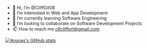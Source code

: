 - 👋 Hi, I’m @CliffGit08
- 👀 I’m interested in Web and App Development
- 🌱 I’m currently learning Software Engineering
- 💞️ I’m looking to collaborate on Software Development Projects
- 📫 How to reach me c8cliffort@gmail.com

<!---
CliffGit08/CliffGit08 is a ✨ special ✨ repository because its `README.md` (this file) appears on your GitHub profile.
You can click the Preview link to take a look at your changes.
--->
[![Anurag's GitHub stats](https://github-readme-stats.vercel.app/apiCliffGit08anuraghazra)](https://github.com/anuraghazra/github-readme-stats)
